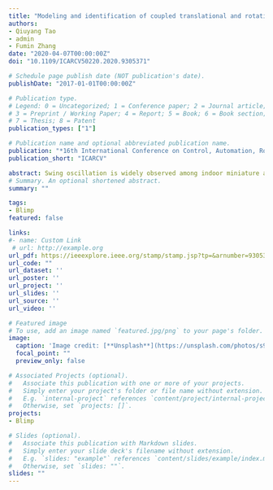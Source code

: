 ```yaml
---
title: "Modeling and identification of coupled translational and rotational motion of underactuated indoor miniature autonomous blimps"
authors:
- Qiuyang Tao
- admin
- Fumin Zhang
date: "2020-04-07T00:00:00Z"
doi: "10.1109/ICARCV50220.2020.9305371"

# Schedule page publish date (NOT publication's date).
publishDate: "2017-01-01T00:00:00Z"

# Publication type.
# Legend: 0 = Uncategorized; 1 = Conference paper; 2 = Journal article;
# 3 = Preprint / Working Paper; 4 = Report; 5 = Book; 6 = Book section;
# 7 = Thesis; 8 = Patent
publication_types: ["1"]

# Publication name and optional abbreviated publication name.
publication: "*16th International Conference on Control, Automation, Robotics and Vision*"
publication_short: "ICARCV"

abstract: Swing oscillation is widely observed among indoor miniature autonomous blimps (MABs) due to their underactuated design and unique aerodynamic shape. A detailed dynamics model is critical for investigating this undesired movement and designing controllers to stabilize the oscillation. This paper presents a motion model that describes the coupled translational and rotational movements of a typical indoor MAB with saucer shaped envelope. The kinematics and dynamic model of the MAB are simplified from the six-degrees-of-freedom (6-DOF) Newton–Euler equations of underwater vehicles. The model is then reduced to 3-DOF given the symmetrical design of the MAB around its vertical axis. Parameters of the motion model are estimated from the system identification experiments, and validated with experimental data.
# Summary. An optional shortened abstract.
summary: ""

tags:
- Blimp
featured: false

links:
#- name: Custom Link
 # url: http://example.org
url_pdf: https://ieeexplore.ieee.org/stamp/stamp.jsp?tp=&arnumber=9305371
url_code: ""
url_dataset: ''
url_poster: ''
url_project: ''
url_slides: ''
url_source: ''
url_video: ''

# Featured image
# To use, add an image named `featured.jpg/png` to your page's folder. 
image:
  caption: 'Image credit: [**Unsplash**](https://unsplash.com/photos/s9CC2SKySJM)'
  focal_point: ""
  preview_only: false

# Associated Projects (optional).
#   Associate this publication with one or more of your projects.
#   Simply enter your project's folder or file name without extension.
#   E.g. `internal-project` references `content/project/internal-project/index.md`.
#   Otherwise, set `projects: []`.
projects:
- Blimp

# Slides (optional).
#   Associate this publication with Markdown slides.
#   Simply enter your slide deck's filename without extension.
#   E.g. `slides: "example"` references `content/slides/example/index.md`.
#   Otherwise, set `slides: ""`.
slides: ""
---
```

